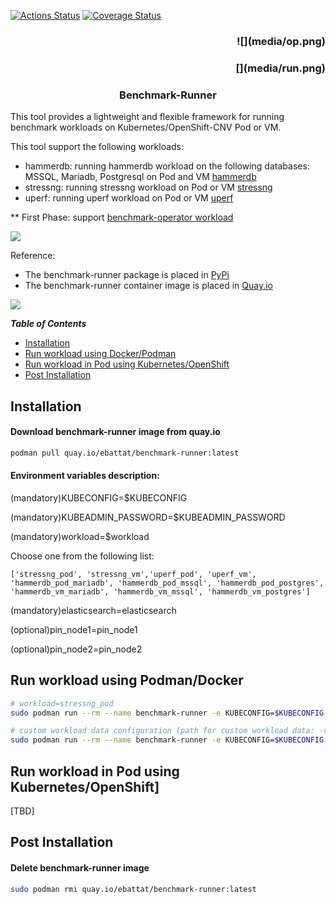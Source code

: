 
[![Actions Status](https://github.com/redhat-performance/cloud-governance/workflows/CI/badge.svg)](https://github.com/redhat-performance/cloud-governance/actions)
[![Coverage Status](https://coveralls.io/repos/github/redhat-performance/cloud-governance/badge.svg?branch=master)](https://coveralls.io/github/redhat-performance/cloud-governance?branch=master)

<h3 align="right">![](media/op.png)
<h3 align="right">[](media/run.png) 
<h3 align="center">Benchmark-Runner</h3>

This tool provides a lightweight and flexible framework for running benchmark workloads 
on Kubernetes/OpenShift-CNV Pod or VM.

This tool support the following workloads:

* hammerdb: running hammerdb workload on the following databases: MSSQL, Mariadb, Postgresql on Pod and VM [hammerdb](https://hammerdb.com/)
* stressng: running stressng workload on Pod or VM [stressng](https://wiki.ubuntu.com/Kernel/Reference/stress-ng)
* uperf: running uperf workload on Pod or VM  [uperf](http://uperf.org/)

** First Phase: support [benchmark-operator workload](https://github.com/cloud-bulldozer/benchmark-operator)
 
![](media/kiban.png)

Reference:
* The benchmark-runner package is placed in [PyPi](https://pypi.org/project/cloud-governance/)
* The benchmark-runner container image is placed in [Quay.io](https://quay.io/repository/ebattat/cloud-governance)

![](media/docker1.png)

_**Table of Contents**_

<!-- TOC -->
- [Installation](#installation)
- [Run workload using Docker/Podman](#run-policy-using-docker-podman)
- [Run workload in Pod using Kubernetes/OpenShift](#run-policy-using-pod)
- [Post Installation](#post-installation)

<!-- /TOC -->

## Installation

#### Download benchmark-runner image from quay.io
```sh
podman pull quay.io/ebattat/benchmark-runner:latest
```

#### Environment variables description:

(mandatory)KUBECONFIG=$KUBECONFIG

(mandatory)KUBEADMIN_PASSWORD=$KUBEADMIN_PASSWORD

(mandatory)workload=$workload

Choose one from the following list:

`['stressng_pod', 'stressng_vm','uperf_pod', 'uperf_vm', 'hammerdb_pod_mariadb', 'hammerdb_pod_mssql', 'hammerdb_pod_postgres', 'hammerdb_vm_mariadb', 'hammerdb_vm_mssql', 'hammerdb_vm_postgres']`

(mandatory)elasticsearch=elasticsearch

(optional)pin_node1=pin_node1

(optional)pin_node2=pin_node2

## Run workload using Podman/Docker 
```sh
# workload=stressng_pod
sudo podman run --rm --name benchmark-runner -e KUBECONFIG=$KUBECONFIG -e KUBEADMIN_PASSWORD=$KUBEADMIN_PASSWORD -e workload=stressng_pod -e elasticsearch=elasticsearch -e pin_node1=pin_node1 -e log_level=INFO quay.io/ebattat/benchmark-runner:latest

# custom workload data configuration (path for custom workload data: -v /home/user/workload/workload_data.yaml:/benchmark_runner/benchmark_operator/template/workload/workload_data.yaml)
sudo podman run --rm --name benchmark-runner -e KUBECONFIG=$KUBECONFIG -e KUBEADMIN_PASSWORD=$KUBEADMIN_PASSWORD -e workload=stressng_pod -e elasticsearch=elasticsearch -e pin_node1=pin_node1 -e log_level=INFO -v /home/user/stressng/stressng_data.yaml:/benchmark_runner/benchmark_operator/template/stressng/stressng_data.yaml --privileged quay.io/ebattat/benchmark-runner:latest

```

## Run workload in Pod using Kubernetes/OpenShift]
[TBD]

## Post Installation

#### Delete benchmark-runner image
```sh
sudo podman rmi quay.io/ebattat/benchmark-runner:latest
```

